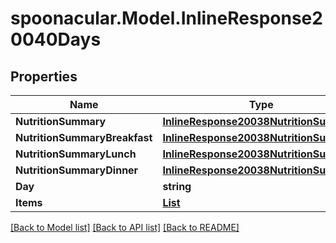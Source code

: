 # spoonacular.Model.InlineResponse20040Days
## Properties

Name | Type | Description | Notes
------------ | ------------- | ------------- | -------------
**NutritionSummary** | [**InlineResponse20038NutritionSummary**](InlineResponse20038NutritionSummary.md) |  | [optional] 
**NutritionSummaryBreakfast** | [**InlineResponse20038NutritionSummary**](InlineResponse20038NutritionSummary.md) |  | [optional] 
**NutritionSummaryLunch** | [**InlineResponse20038NutritionSummary**](InlineResponse20038NutritionSummary.md) |  | [optional] 
**NutritionSummaryDinner** | [**InlineResponse20038NutritionSummary**](InlineResponse20038NutritionSummary.md) |  | [optional] 
**Day** | **string** |  | 
**Items** | [**List<InlineResponse20040Items>**](InlineResponse20040Items.md) |  | [optional] 

[[Back to Model list]](../README.md#documentation-for-models) [[Back to API list]](../README.md#documentation-for-api-endpoints) [[Back to README]](../README.md)

